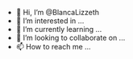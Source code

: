 - 👋 Hi, I’m @BlancaLizzeth
- 👀 I’m interested in ...
- 🌱 I’m currently learning ...
- 💞️ I’m looking to collaborate on ...
- 📫 How to reach me ...

<!---
BlancaLizzeth/BlancaLizzeth is a ✨ special ✨ repository because its `README.md` (this file) appears on your GitHub profile.
You can click the Preview link to take a look at your changes.
--->
